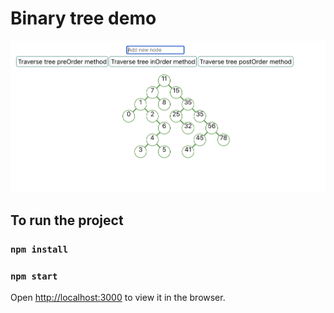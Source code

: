 # Binary tree demo

![tree](https://github.com/IngilevichV/binary-tree-vis/blob/master/demo.png)

## To run the project

### `npm install`
### `npm start`

Open [http://localhost:3000](http://localhost:3000) to view it in the browser.
